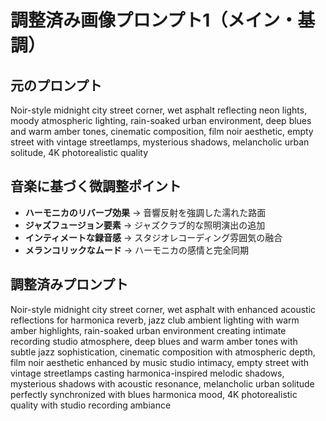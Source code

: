 # 調整済み画像プロンプト1（メイン・基調）

## 元のプロンプト
Noir-style midnight city street corner, wet asphalt reflecting neon lights, moody atmospheric lighting, rain-soaked urban environment, deep blues and warm amber tones, cinematic composition, film noir aesthetic, empty street with vintage streetlamps, mysterious shadows, melancholic urban solitude, 4K photorealistic quality

## 音楽に基づく微調整ポイント
- **ハーモニカのリバーブ効果** → 音響反射を強調した濡れた路面
- **ジャズフュージョン要素** → ジャズクラブ的な照明演出の追加
- **インティメートな録音感** → スタジオレコーディング雰囲気の融合
- **メランコリックなムード** → ハーモニカの感情と完全同期

## 調整済みプロンプト
Noir-style midnight city street corner, wet asphalt with enhanced acoustic reflections for harmonica reverb, jazz club ambient lighting with warm amber highlights, rain-soaked urban environment creating intimate recording studio atmosphere, deep blues and warm amber tones with subtle jazz sophistication, cinematic composition with atmospheric depth, film noir aesthetic enhanced by music studio intimacy, empty street with vintage streetlamps casting harmonica-inspired melodic shadows, mysterious shadows with acoustic resonance, melancholic urban solitude perfectly synchronized with blues harmonica mood, 4K photorealistic quality with studio recording ambiance